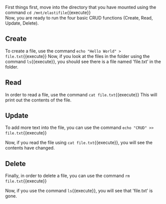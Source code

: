 First things first, move into the directory that you have mounted using the command
`cd /mnt/elastifile`{{execute}}    
Now, you are ready to run the four basic CRUD functions (Create, Read, Update, Delete).

## Create
To create a file, use the command
`echo "Hello World" > file.txt`{{execute}}
Now, if you look at the files in the folder using the command `ls`{{execute}}, you should see there is a file named 'file.txt' in the folder.

## Read
In order to read a file, use the command
`cat file.txt`{{execute}}
This will print out the contents of the file.

## Update
To add more text into the file, you can use the command
`echo "CRUD" >> file.txt`{{execute}}

Now, if you read the file using `cat file.txt`{{execute}}, you will see the contents have changed.

## Delete
Finally, in order to delete a file, you can use the command
`rm file.txt`{{execute}}

Now, if you use the command `ls`{{execute}}, you will see that 'file.txt' is gone.
